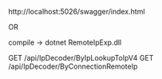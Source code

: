 ﻿


http://localhost:5026/swagger/index.html

OR 

compile -> dotnet RemoteIpExp.dll 



GET /api/IpDecoder/ByIpLookupToIpV4
GET /api/IpDecoder/ByConnectionRemoteIp